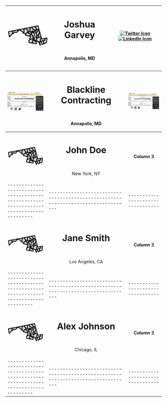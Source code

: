 <div align="center">
<div align="center" width="full">

| **<img src="/images/md.svg" alt="Profile Image" width="200">** | <h1> Joshua Garvey</h1> <br> <p>Annapolis, MD</p> | [![Twitter Icon](https://img.shields.io/badge/-Twitter-1DA1F2?style=flat-square&logo=twitter&logoColor=white)](https://twitter.com/joshuagarvey) [![LinkedIn Icon](https://img.shields.io/badge/-LinkedIn-0077B5?style=flat-square&logo=linkedin&logoColor=white)](https://linkedin.com/in/joshuagarvey) |
| -------------------------------------------------------------- | ------------------------------------------------- | -------------------------------------------------------------------------------------------------------------------------------------------------------------------------------------------------------------------------------------------------------------------------------------------------------- |

</div>

<div align="center" width="full">

| <div align="center">**<img src="/images/blackline.png" alt="Profile Image" width="400">**</div> | <div align="center"><h1> Blackline Contracting</h1> <br> <p>Annapolis, MD</p></div> | <div align="center">**<img src="/images/blackline.png" alt="Profile Image" width="400">**</div> |
| ----------------------------------------------------------------------------------------------- | ----------------------------------------------------------------------------------- | ----------------------------------------------------------------------------------------------- |
| <div align="center">**<img src="/images/md.svg" alt="Profile Image" width="200">**</div>        | <div align="center"><h1> John Doe</h1> <br> <p>New York, NY</p></div>               | <div align="center">**Column 3**</div>                                                          |
| ---------------------------------------------------------------------------------------         | ---------------------------------------------------------------------------------   | ---------------------------------                                                               |
| <div align="center">**<img src="/images/md.svg" alt="Profile Image" width="200">**</div>        | <div align="center"><h1> Jane Smith</h1> <br> <p>Los Angeles, CA</p></div>          | <div align="center">**Column 3**</div>                                                          |
| ---------------------------------------------------------------------------------------         | ---------------------------------------------------------------------------------   | ---------------------------------                                                               |
| <div align="center">**<img src="/images/md.svg" alt="Profile Image" width="200">**</div>        | <div align="center"><h1> Alex Johnson</h1> <br> <p>Chicago, IL</p></div>            | <div align="center">**Column 3**</div>                                                          |
| ---------------------------------------------------------------------------------------         | ---------------------------------------------------------------------------------   | ---------------------------------                                                               |

</div>

</div>
